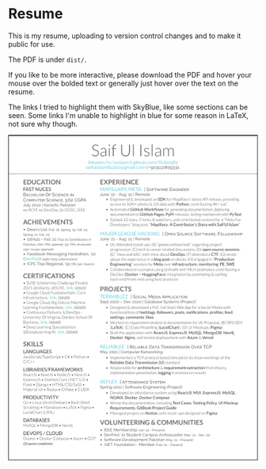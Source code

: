# Resume

This is my resume, uploading to version control changes and to make it public for use.

The PDF is under `dist/`.

If you like to be more interactive, please download the PDF and hover your mouse over the bolded text or generally just hover over the text on the resume.

The links I tried to highlight them with SkyBlue, like some sections can be seen. Some links I'm unable to highlight in blue for some reason in LaTeX, not sure why though.

![Resume](assets/img/Resume.png)
